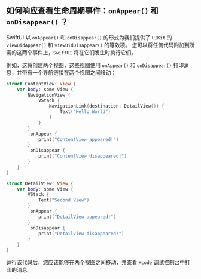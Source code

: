 如何响应查看生命周期事件：`onAppear()` 和 `onDisappear()` ？
---

SwiftUI 以 `onAppear()` 和 `onDisappear()` 的形式为我们提供了 `UIKit` 的 `viewDidAppear()` 和 `viewDidDisappear()` 的等效项。 您可以将任何代码附加到所需的这两个事件上，`SwiftUI` 将在它们发生时执行它们。

例如，这将创建两个视图，这些视图使用 `onAppear()` 和 `onDisappear()` 打印消息，并带有一个导航链接在两个视图之间移动：

```swift
struct ContentView: View {
    var body: some View {
        NavigationView {
            VStack {
                NavigationLink(destination: DetailView()) {
                    Text("Hello World")
                }
            }
        }
        .onAppear {
            print("ContentView appeared!")
        }
        .onDisappear {
            print("ContentView disappeared!")
        }
    }
}

struct DetailView: View {
    var body: some View {
        VStack {
            Text("Second View")
        }
        .onAppear {
            print("DetailView appeared!")
        }
        .onDisappear {
            print("DetailView disappeared!")
        }
    }
}
```

运行该代码后，您应该能够在两个视图之间移动，并查看 `Xcode` 调试控制台中打印的消息。